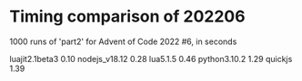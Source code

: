 # Timing comparison of 202206

1000 runs of 'part2' for Advent of Code 2022 #6, in seconds

luajit2.1beta3 0.10
nodejs_v18.12  0.28
lua5.1.5       0.46
python3.10.2   1.29
quickjs        1.39

